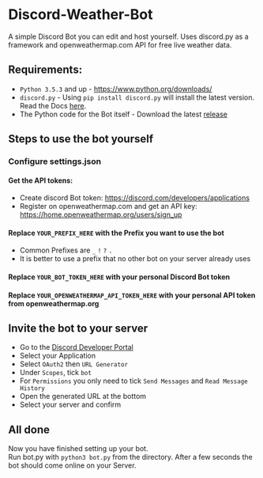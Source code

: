 # Discord-Weather-Bot

A simple Discord Bot you can edit and host yourself.
Uses discord.py as a framework and openweathermap.com API for free live weather data.


## Requirements:
- `Python 3.5.3` and up - https://www.python.org/downloads/
- `discord.py` - Using `pip install discord.py` will install the latest version. Read the Docs [here](https://discordpy.readthedocs.io/en/latest/).
- The Python code for the Bot itself - Download the latest [release](https://github.com/Nighthater/Discord-Weather-Bot/releases)


## Steps to use the bot yourself

### Configure settings.json

#### Get the API tokens:
- Create discord Bot token: https://discord.com/developers/applications
- Register on openweathermap.com and get an API key: https://home.openweathermap.org/users/sign_up

#### Replace `YOUR_PREFIX_HERE` with the Prefix you want to use the bot
- Common Prefixes are `_` `!` `?` `.`
- It is better to use a prefix that no other bot on your server already uses
#### Replace `YOUR_BOT_TOKEN_HERE` with your personal Discord Bot token
#### Replace `YOUR_OPENWEATHERMAP_API_TOKEN_HERE` with your personal API token from openweathermap.org

## Invite the bot to your server
- Go to the [Discord Developer Portal](https://discord.com/developers/applications)
- Select your Application
- Select `OAuth2` then `URL Generator`
- Under `Scopes`, tick `bot`
- For `Permissions` you only need to tick `Send Messages` and `Read Message History`
- Open the generated URL at the bottom
- Select your server and confirm

## All done

Now you have finished setting up your bot.\
Run bot.py with `python3 bot.py` from the directory.
After a few seconds the bot should come online on your Server.
